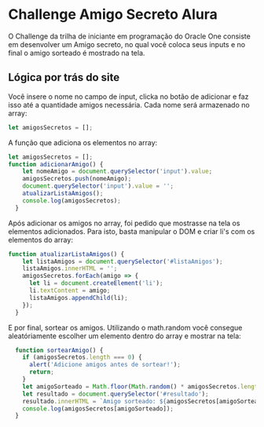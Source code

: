 
# Challenge Amigo Secreto Alura




O Challenge da trilha de iniciante em programação do Oracle One consiste em desenvolver um Amigo secreto, no qual você coloca seus inputs e no final o amigo sorteado é mostrado na tela. 




## Lógica por trás do site

Você insere o nome no campo de input, clicka no botão de adicionar e faz isso até a quantidade amigos necessária. Cada nome será armazenado no array:

```javascript
let amigosSecretos = [];
```

A função que adiciona os elementos no array: 

```javascript
let amigosSecretos = [];
function adicionarAmigo() {
    let nomeAmigo = document.querySelector('input').value;
    amigosSecretos.push(nomeAmigo);
    document.querySelector('input').value = '';
    atualizarListaAmigos();
    console.log(amigosSecretos);
  }
```

Após adicionar os amigos no array, foi pedido que mostrasse na tela os elementos adicionados. Para isto, basta manipular o DOM e criar li's com os elementos do array: 

```javascript
function atualizarListaAmigos() {
    let listaAmigos = document.querySelector('#listaAmigos');
    listaAmigos.innerHTML = '';
    amigosSecretos.forEach(amigo => {
      let li = document.createElement('li');
      li.textContent = amigo;
      listaAmigos.appendChild(li);
    });
  }
  ```

  E por final, sortear os amigos. Utilizando o math.random você consegue aleatóriamente escolher um elemento dentro do array e mostrar na tela: 

```javascript
  function sortearAmigo() {
    if (amigosSecretos.length === 0) {
      alert('Adicione amigos antes de sortear!');
      return;
    }
    let amigoSorteado = Math.floor(Math.random() * amigosSecretos.length);
    let resultado = document.querySelector('#resultado');
    resultado.innerHTML = `Amigo sorteado: ${amigosSecretos[amigoSorteado]}`;
    console.log(amigosSecretos[amigoSorteado]);
  }
  ```
